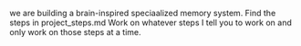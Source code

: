 we are building a brain-inspired speciaalized memory system.
Find the steps in project_steps.md
Work on whatever steps I tell you to work on and only work on those steps at a time.
